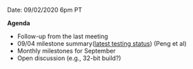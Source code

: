 Date: 09/02/2020 6pm PT

**Agenda**
- Follow-up from the last meeting
- 09/04 milestone summary([latest testing status](https://github.com/v8-riscv/v8/wiki/Testing-Status)) (Peng et al)
- Monthly milestones for September 
- Open discussion (e.g., 32-bit build?)